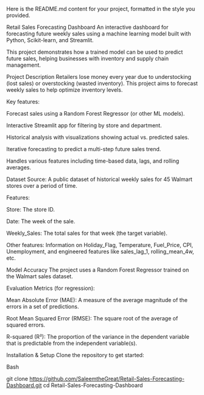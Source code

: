 Here is the README.md content for your project, formatted in the style you provided.

Retail Sales Forecasting Dashboard
An interactive dashboard for forecasting future weekly sales using a machine learning model built with Python, Scikit-learn, and Streamlit.

This project demonstrates how a trained model can be used to predict future sales, helping businesses with inventory and supply chain management.

Project Description
Retailers lose money every year due to understocking (lost sales) or overstocking (wasted inventory). This project aims to forecast weekly sales to help optimize inventory levels.

Key features:

Forecast sales using a Random Forest Regressor (or other ML models).

Interactive Streamlit app for filtering by store and department.

Historical analysis with visualizations showing actual vs. predicted sales.

Iterative forecasting to predict a multi-step future sales trend.

Handles various features including time-based data, lags, and rolling averages.

Dataset
Source: A public dataset of historical weekly sales for 45 Walmart stores over a period of time.

Features:

Store: The store ID.

Date: The week of the sale.

Weekly_Sales: The total sales for that week (the target variable).

Other features: Information on Holiday_Flag, Temperature, Fuel_Price, CPI, Unemployment, and engineered features like sales_lag_1, rolling_mean_4w, etc.

Model Accuracy
The project uses a Random Forest Regressor trained on the Walmart sales dataset.

Evaluation Metrics (for regression):

Mean Absolute Error (MAE): A measure of the average magnitude of the errors in a set of predictions.

Root Mean Squared Error (RMSE): The square root of the average of squared errors.

R-squared (R²): The proportion of the variance in the dependent variable that is predictable from the independent variable(s).

Installation & Setup
Clone the repository to get started:

Bash

git clone https://github.com/SaleemtheGreat/Retail-Sales-Forecasting-Dashboard.git
cd Retail-Sales-Forecasting-Dashboard
